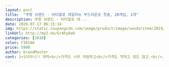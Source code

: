 ```yaml
---
layout: post 
title:  "쿠팡 브랜드 - 비타할로 데일리뉴 부드러운모 칫솔, 20개입, 1개" 
description: 쿠팡 브랜드 - 비타할로 데 ..
date: 2020-07-17 06:15:14 
img: https://static.coupangcdn.com/image/product/image/vendoritem/2019/10/30/4417957312/8ddd9049-b982-4a31-8eee-70d15f2c9798.jpg 
linkUrl: http://me2.do/GrAhy6eD 
categories: [1010] 
color: F361A6 
price: 5900 
author: brandMaster 
cont: 1+1이라니!! 대박<br/>가격도 너무 저렴하고<br/>가격도 착하고 양도 많고.<br/>.<br/>마다할 이유가 없네요.<br/>.<br/>ㅎㅎ<br/>가격저렴하니 팍팍 소진할예정입니다<br/>가격저렴해서 자주칫솔 바끄는부담감은줄였네요.<br/><br/>감사합니다  !!  잘 쓸게요.<br/>.<br/>^<br/> -<br/> -^Y<br/>고집부려 꼭 전체잇몸치료까지<br/>구석구석잘들어가는<br/>구취나 충치.<br/> 잇몸질환도 없지만<br/>그래서 대량사서쟁겨놓고쓰는데<br/>그래서 소프트모 위주로쓰다보니<br/>그래서 칫솔도 두개나 비싼거사보고<br/>그런데 이번에 잇몸치료받은<br/>기존쓰던 칫솔이 품절걸려서<br/>꾸준히 받고있어요.<br/><br/> 
---
```

 